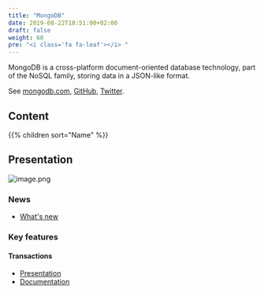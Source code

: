 ```yaml
---
title: "MongoDB"
date: 2019-08-22T18:51:00+02:00
draft: false
weight: 60
pre: "<i class='fa fa-leaf'></i> "
---
```


MongoDB is a cross-platform document-oriented database technology, part of the NoSQL family, storing data in a JSON-like format.

See [mongodb.com](https://www.mongodb.com/), [GitHub](https://github.com/mongodb), [Twitter](https://twitter.com/MongoDB).

## Content

{{% children sort="Name" %}}

## Presentation

![image.png](/images/attachments/image-10d40ef9-5b8e-400b-b600-602cbb49d98b.png)

### News

- [What's new](https://www.mongodb.com/new)

### Key features

#### Transactions

- [Presentation](https://www.mongodb.com/transactions)
- [Documentation](https://docs.mongodb.com/manual/core/transactions/)
